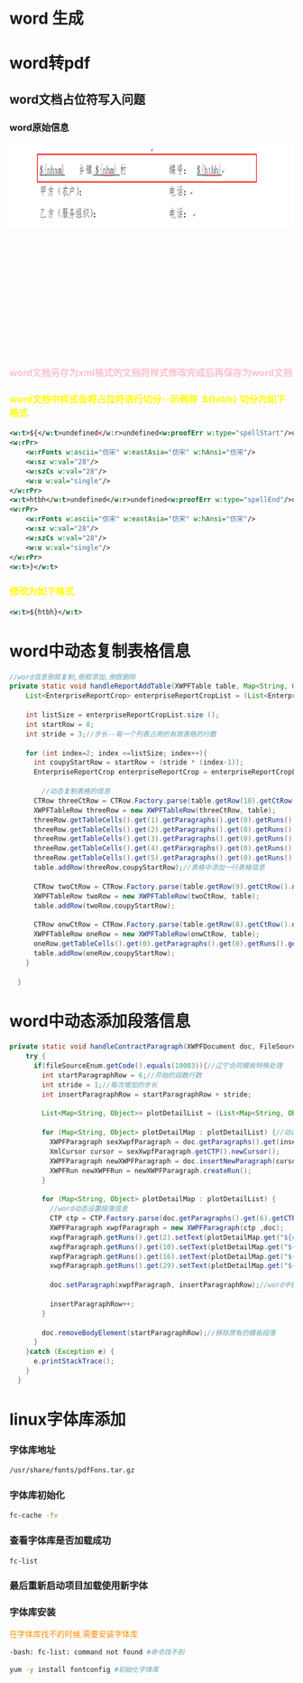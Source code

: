 

# word 生成

[参考资料]:https://www.cnblogs.com/fqfanqi/p/6172223.html	"api参考文档"
[参考资料]:https://www.secn.net/article/1027325.html	"表格合并"



#  word转pdf

## word文档占位符写入问题

[参考资料]:https://blog.csdn.net/hmily_hui/article/details/78800961

### word原始信息

<img src="https://raw.githubusercontent.com/lilight49/markdown_photo/master/18C74C08-EC13-4646-BA7D-A7F9012A2317.png" width=800 height=150 align="left">

```docx
${nhxm}    乡镇 ${nhm} 村            编号：  ${htbh}
甲方（农户）：                        电话：
乙方（服务组织）：                    电话： 
```

### <font color=pink>word文档另存为xml格式的文档将样式修改完成后再保存为word文档</font>

### <font color=yellow>word文档中样式会将占位符进行切分--示例将  ${htbh} 切分为如下格式</font>

```xml
<w:t>${</w:t>undefined</w:r>undefined<w:proofErr w:type="spellStart"/>undefined<w:r w:rsidR="00A602AC" w:rsidRPr="00A476C1">
<w:rPr>
    <w:rFonts w:ascii="仿宋" w:eastAsia="仿宋" w:hAnsi="仿宋"/>
    <w:sz w:val="28"/>
    <w:szCs w:val="28"/>
    <w:u w:val="single"/>
</w:rPr>
<w:t>htbh</w:t>undefined</w:r>undefined<w:proofErr w:type="spellEnd"/>undefined<w:r w:rsidR="00A602AC" w:rsidRPr="00A476C1">
<w:rPr>
    <w:rFonts w:ascii="仿宋" w:eastAsia="仿宋" w:hAnsi="仿宋"/>
    <w:sz w:val="28"/>
    <w:szCs w:val="28"/>
    <w:u w:val="single"/>
</w:rPr>
<w:t>}</w:t>
```

### <font color=yellow>修改为如下格式</font>

```xml
<w:t>${htbh}</w:t>
```

# word中动态复制表格信息

[参考资料]:https://blog.csdn.net/chen417980762/article/details/106653708/

```java
//word信息倒叙复制,倒叙添加,倒叙删除
private static void handleReportAddTable(XWPFTable table, Map<String, Object> param) throws IOException, XmlException {
    List<EnterpriseReportCrop> enterpriseReportCropList = (List<EnterpriseReportCrop>) param.get("enterpriseReportCropList");

    int listSize = enterpriseReportCropList.size ();
    int startRow = 8;
    int stride = 3;//步长--每一个列表占用的有效表格的行数

    for (int index=2; index <=listSize; index++){
      int coupyStartRow = startRow + (stride * (index-1));
      EnterpriseReportCrop enterpriseReportCrop = enterpriseReportCropList.get(index-1);

        //动态复制表格的信息
      CTRow threeCtRow = CTRow.Factory.parse(table.getRow(10).getCtRow().newInputStream());
      XWPFTableRow threeRow = new XWPFTableRow(threeCtRow, table);
      threeRow.getTableCells().get(1).getParagraphs().get(0).getRuns().get(0).setText(PriceChangeUtil.cancelEndZero(enterpriseReportCrop.getPlowWorkArea()), 0);
      threeRow.getTableCells().get(2).getParagraphs().get(0).getRuns().get(0).setText(PriceChangeUtil.cancelEndZero(enterpriseReportCrop.getGrowWorkArea()), 0);
      threeRow.getTableCells().get(3).getParagraphs().get(0).getRuns().get(0).setText(PriceChangeUtil.cancelEndZero(enterpriseReportCrop.getPreventWorkArea()), 0);
      threeRow.getTableCells().get(4).getParagraphs().get(0).getRuns().get(0).setText(PriceChangeUtil.cancelEndZero(enterpriseReportCrop.getReapWorkArea()), 0);
      threeRow.getTableCells().get(5).getParagraphs().get(0).getRuns().get(0).setText(PriceChangeUtil.cancelEndZero(enterpriseReportCrop.getOtherWorkArea()), 0);
      table.addRow(threeRow,coupyStartRow);//表格中添加一行表格信息

      CTRow twoCtRow = CTRow.Factory.parse(table.getRow(9).getCtRow().newInputStream());
      XWPFTableRow twoRow = new XWPFTableRow(twoCtRow, table);
      table.addRow(twoRow,coupyStartRow);

      CTRow onwCtRow = CTRow.Factory.parse(table.getRow(8).getCtRow().newInputStream());
      XWPFTableRow oneRow = new XWPFTableRow(onwCtRow, table);
      oneRow.getTableCells().get(0).getParagraphs().get(0).getRuns().get(0).setText(enterpriseReportCrop.getCropDicName(), 0);
      table.addRow(oneRow,coupyStartRow);
    }

  }
```



# word中动态添加段落信息

[参考资料]:https://blog.csdn.net/weixin_41565034/article/details/86300954

```java
private static void handleContractParagraph(XWPFDocument doc, FileSourceEnum fileSourceEnum, Map<String, Object> param) {
    try {
      if(fileSourceEnum.getCode().equals(10003)){//辽宁合同模板特殊处理
        int startParagraphRow = 6;//开始的段数行数
        int stride = 1;//每次增加的步长
        int insertParagraphRow = startParagraphRow + stride;

        List<Map<String, Object>> plotDetailList = (List<Map<String, Object>>) param.get("plotDetailList");

        for (Map<String, Object> plotDetailMap : plotDetailList) {//动态插入段落
          XWPFParagraph sexXwpfParagraph = doc.getParagraphs().get(insertParagraphRow);// insertParagraphRow 为光标停留的行,插入方法向光标的上一行插入段落
          XmlCursor cursor = sexXwpfParagraph.getCTP().newCursor();
          XWPFParagraph newXWPFParagraph = doc.insertNewParagraph(cursor);
          XWPFRun newXWPFRun = newXWPFParagraph.createRun();
        }

        for (Map<String, Object> plotDetailMap : plotDetailList) {
          //word动态设置段落信息
          CTP ctp = CTP.Factory.parse(doc.getParagraphs().get(6).getCTP().newInputStream());
          XWPFParagraph xwpfParagraph = new XWPFParagraph(ctp ,doc);
          xwpfParagraph.getRuns().get(2).setText(plotDetailMap.get("${contractArea}").toString(),0);
          xwpfParagraph.getRuns().get(10).setText(plotDetailMap.get("${cropDicName}").toString(),0);
          xwpfParagraph.getRuns().get(16).setText(plotDetailMap.get("${workDicName}").toString(),0);
          xwpfParagraph.getRuns().get(29).setText(plotDetailMap.get("${areaDicName}").toString(),0);

          doc.setParagraph(xwpfParagraph, insertParagraphRow);//word中替换段落信息

          insertParagraphRow++;
        }

        doc.removeBodyElement(startParagraphRow);//移除原有的模板段落
      }
    }catch (Exception e) {
      e.printStackTrace();
    }
  }
```





# linux字体库添加

[参考资料]:https://blog.csdn.net/azhegps/article/details/79385809?utm_medium=distribute.pc_aggpage_search_result.none-task-blog-2~all~first_rank_v2~rank_v25-1-79385809.nonecase&utm_term=linux%E6%9F%A5%E7%9C%8B%E5%AD%97%E4%BD%93%E5%AE%89%E8%A3%85%E5%9C%A8%E5%93%AA%E9%87%8C&spm=1000.2123.3001.4430

### 字体库地址

```sh
/usr/share/fonts/pdfFons.tar.gz
```

### 字体库初始化

```sh
fc-cache -fv
```

### 查看字体库是否加载成功

```sh
fc-list
```

### 最后重新启动项目加载使用新字体



### 字体库安装

[参考资料]:https://blog.csdn.net/wlwlwlwl015/article/details/51482065

<font color=DarkOrange>在字体库找不的时候,需要安装字体库</font>

```sh
-bash: fc-list: command not found #命令找不到
```

```sh
yum -y install fontconfig #初始化字体库
```


